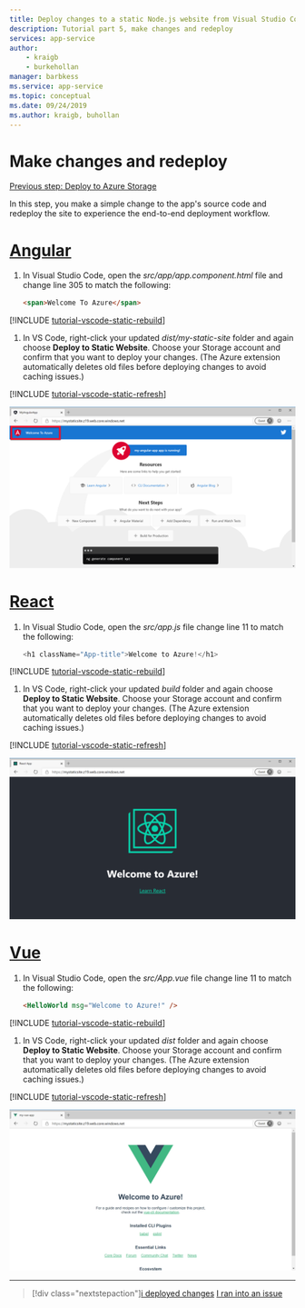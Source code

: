 ```yaml
---
title: Deploy changes to a static Node.js website from Visual Studio Code
description: Tutorial part 5, make changes and redeploy
services: app-service
author: 
    - kraigb
    - burkehollan
manager: barbkess
ms.service: app-service
ms.topic: conceptual
ms.date: 09/24/2019
ms.author: kraigb, buhollan
---
```


# Make changes and redeploy

[Previous step: Deploy to Azure Storage](tutorial-vscode-static-website-node-04.md)

In this step, you make a simple change to the app's source code and redeploy the site to experience the end-to-end deployment workflow.

# [Angular](#tab/angular)

1. In Visual Studio Code, open the _src/app/app.component.html_ file and change line 305 to match the following:

   ```html
   <span>Welcome To Azure</span>
   ```

[!INCLUDE [tutorial-vscode-static-rebuild](includes/tutorial-vscode-static-rebuild.md)]

1. In VS Code, right-click your updated _dist/my-static-site_ folder and again choose **Deploy to Static Website**. Choose your Storage account and confirm that you want to deploy your changes. (The Azure extension automatically deletes old files before deploying changes to avoid caching issues.)

[!INCLUDE [tutorial-vscode-static-refresh](includes/tutorial-vscode-static-refresh.md)]

![Changes in the app after redeployment](media/static-website/updated-azure-app-angular.png)

# [React](#tab/react)

1. In Visual Studio Code, open the _src/app.js_ file change line 11 to match the following:

   ```js
   <h1 className="App-title">Welcome to Azure!</h1>
   ```

[!INCLUDE [tutorial-vscode-static-rebuild](includes/tutorial-vscode-static-rebuild.md)]

1. In VS Code, right-click your updated _build_ folder and again choose **Deploy to Static Website**. Choose your Storage account and confirm that you want to deploy your changes. (The Azure extension automatically deletes old files before deploying changes to avoid caching issues.)

[!INCLUDE [tutorial-vscode-static-refresh](includes/tutorial-vscode-static-refresh.md)]

![Changes in the app after redeployment](media/static-website/updated-azure-app-react.png)

# [Vue](#tab/vue)

1. In Visual Studio Code, open the _src/App.vue_ file change line 11 to match the following:

   ```html
   <HelloWorld msg="Welcome to Azure!" />
   ```

[!INCLUDE [tutorial-vscode-static-rebuild](includes/tutorial-vscode-static-rebuild.md)]

1. In VS Code, right-click your updated _dist_ folder and again choose **Deploy to Static Website**. Choose your Storage account and confirm that you want to deploy your changes. (The Azure extension automatically deletes old files before deploying changes to avoid caching issues.)

[!INCLUDE [tutorial-vscode-static-refresh](includes/tutorial-vscode-static-refresh.md)]

![Changes in the app after redeployment](media/static-website/updated-azure-app-vue.png)

---

> [!div class="nextstepaction"][i deployed changes](tutorial-vscode-static-website-node-06.md) [I ran into an issue](https://www.research.net/r/PWZWZ52?tutorial=node-deployment-staticwebsite&step=code-change)
